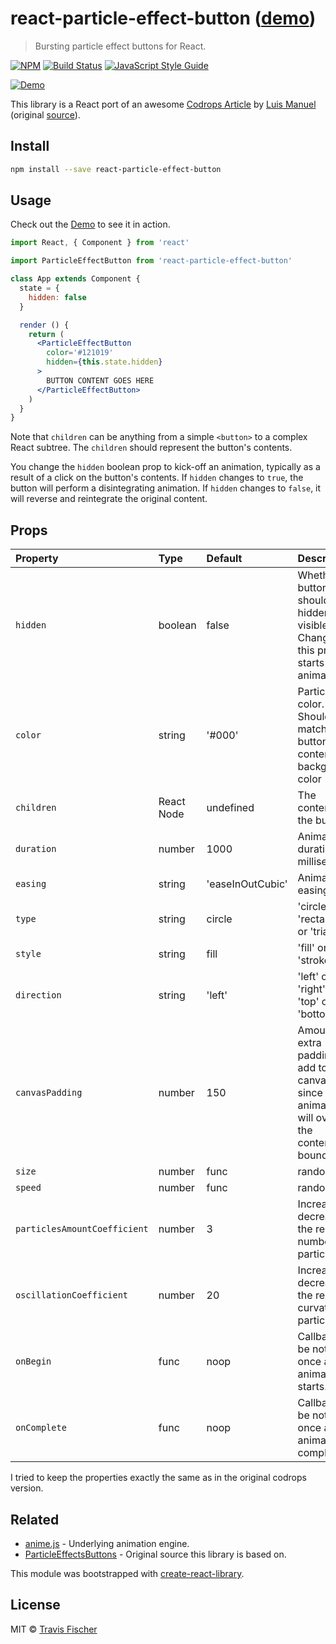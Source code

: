 # react-particle-effect-button ([demo](https://transitive-bullshit.github.io/react-particle-effect-button/))

> Bursting particle effect buttons for React.

[![NPM](https://img.shields.io/npm/v/react-particle-effect-button.svg)](https://www.npmjs.com/package/react-particle-effect-button) [![Build Status](https://travis-ci.org/transitive-bullshit/react-particle-effect-button.svg?branch=master)](https://travis-ci.org/transitive-bullshit/react-particle-effect-button) [![JavaScript Style Guide](https://img.shields.io/badge/code_style-standard-brightgreen.svg)](https://standardjs.com)

[![Demo](https://raw.githubusercontent.com/transitive-bullshit/react-particle-effect-button/master/example/demo.gif)](https://transitive-bullshit.github.io/react-particle-effect-button/)

This library is a React port of an awesome [Codrops Article](https://tympanus.net/codrops/2018/04/25/particle-effects-for-buttons/) by [Luis Manuel](https://tympanus.net/codrops/author/luis/) (original [source](https://github.com/codrops/ParticleEffectsButtons/)).

## Install

```bash
npm install --save react-particle-effect-button
```

## Usage

Check out the [Demo](https://transitive-bullshit.github.io/react-particle-effect-button/) to see it in action.

```jsx
import React, { Component } from 'react'

import ParticleEffectButton from 'react-particle-effect-button'

class App extends Component {
  state = {
    hidden: false
  }

  render () {
    return (
      <ParticleEffectButton
        color='#121019'
        hidden={this.state.hidden}
      >
        BUTTON CONTENT GOES HERE
      </ParticleEffectButton>
    )
  }
}
```

Note that `children` can be anything from a simple `<button>` to a complex React subtree. The `children` should represent the button's contents.

You change the `hidden` boolean prop to kick-off an animation, typically as a result of a click on the button's contents. If `hidden` changes to `true`, the button will perform a disintegrating animation. If `hidden` changes to `false`, it will reverse and reintegrate the original content.

## Props

| Property      | Type               | Default                               | Description                                                                                                                                  |
|:--------------|:-------------------|:--------------------------------------|:---------------------------------------------------------------------------------------------------------------------------------------------|
| `hidden`  | boolean           | false                                  | Whether button should be hidden or visible. Changing this prop starts an animation. |
| `color`  | string           | '#000'                                  | Particle color. Should match the button content's background color |
| `children`  | React Node           | undefined                         | The contents of the button. |
| `duration`  | number           | 1000                                  | Animation duration in milliseconds. |
| `easing`  | string           | 'easeInOutCubic'                        | Animation easing. |
| `type`  | string           | circle                                  | 'circle' or 'rectangle' or 'triangle' |
| `style`  | string           | fill                                  | 'fill' or 'stroke' |
| `direction`  | string           | 'left'                                  | 'left' or 'right' or 'top' or 'bottom' |
| `canvasPadding`  | number           | 150                                  | Amount of extra padding to add to the canvas since the animation will overflow the content's bounds |
| `size`  | number | func           | random(4)                             | Particle size. May be a static number or a function which returns numbers. |
| `speed`  | number | func           | random(4)                             | Particle speed. May be a static number or a function which returns numbers. |
| `particlesAmountCoefficient`  | number    | 3                             | Increases or decreases the relative number of particles |
| `oscillationCoefficient`  | number           | 20                         | Increases or decreases the relative curvature of particles |
| `onBegin`  | func           | noop                                     | Callback to be notified once an animation starts. |
| `onComplete`  | func           | noop                                  | Callback to be notified once an animation completes. |

I tried to keep the properties exactly the same as in the original codrops version.

## Related

- [anime.js](http://animejs.com/) - Underlying animation engine.
- [ParticleEffectsButtons](https://github.com/codrops/ParticleEffectsButtons/) - Original source this library is based on.

This module was bootstrapped with [create-react-library](https://github.com/transitive-bullshit/create-react-library).

## License

MIT © [Travis Fischer](https://github.com/transitive-bullshit)
